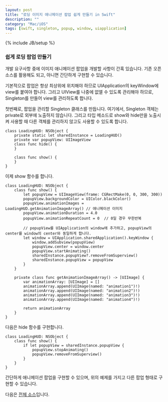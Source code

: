 ```yaml
---
layout: post
title: "로딩 이미지 애니메이션 팝업 쉽게 만들기 in Swift"
description: ""
category: "Mac/iOS"
tags: [swift, singleton, popup, window, uiapplication]
---
```

{% include JB/setup %}

### 쉽게 로딩 팝업 만들기

개발 요구사항 중에 이미지 애니메이션 팝업을 개발할 사항이 간혹 있습니다. 기존 오픈소스를 활용해도 되고, 아니면 간단하게 구현할 수 있습니다.

기본적으로 팝업은 항상 최상위에 위치해야 하므로 UIApplication의 keyWindow에 view를 붙여야 합니다. 그리고 UIView를 나중에 없앨 수 있도록 관리해야 하므로, Singleton를 만들어 view를 관리하도록 합니다.

첫번째로, 팝업을 관리할 Singleton 클래스를 만듭니다. 여기에서, Singleton 객체는 private로 외부에 노출하지 않습니다. 그리고 타입 메소드로 show와 hide만을 노출시켜 사용할 때 다른 객체를 관리하지 않고도 사용할 수 있도록 합니다.

	class LoadingHUD: NSObject {
		private static let sharedInstance = LoadingHUD()
		private var popupView: UIImageView
		class func hide() {
		}

		class func show() {
		}
	}

이제 show 함수를 합니다.

	class LoadingHUD: NSObject {
		class func show() {
			let popupView = UIImageView(frame: CGRectMake(0, 0, 300, 300))
	        popupView.backgroundColor = UIColor.blackColor()
	        popupView.animationImages = LoadingHUD.getAnimationImageArray()	// 애니메이션 이미지
	        popupView.animationDuration = 4.0
	        popupView.animationRepeatCount = 0	// 0일 경우 무한반복

			// popupView를 UIApplication의 window에 추가하고, popupView의 center를 window의 center와 동일하게 합니다.
			let window = UIApplication.sharedApplication().keyWindow {
				window.addSubview(popupView)
				popupView.center = window.center
				popupView.startAnimating()
				sharedInstance.popupView?.removeFromSuperview()
				sharedInstance.popupView = popupView
			}
		}

		private class func getAnimationImageArray() -> [UIImage] {
			var animationArray: [UIImage] = []
			animationArray.append(UIImage(named: "animation1")!)
			animationArray.append(UIImage(named: "animation2")!)
			animationArray.append(UIImage(named: "animation3")!)
			animationArray.append(UIImage(named: "animation4")!)

			return animationArray
		}
	}

다음은 hide 함수를 구현합니다.

	class LoadingHUD: NSObject {
		class func show() {
			if let popupView = sharedInstance.popupView {
	            popupView.stopAnimating()
	            popupView.removeFromSuperview()
	        }
		}
	}

간단하게 애니메이션 팝업을 구현할 수 있으며, 위의 예제를 가지고 다른 팝업 형태로 구현할 수 있습니다.

다음은 [전체 소스](https://gist.github.com/minsOne/e5c37e9abef2fff594ab)입니다.